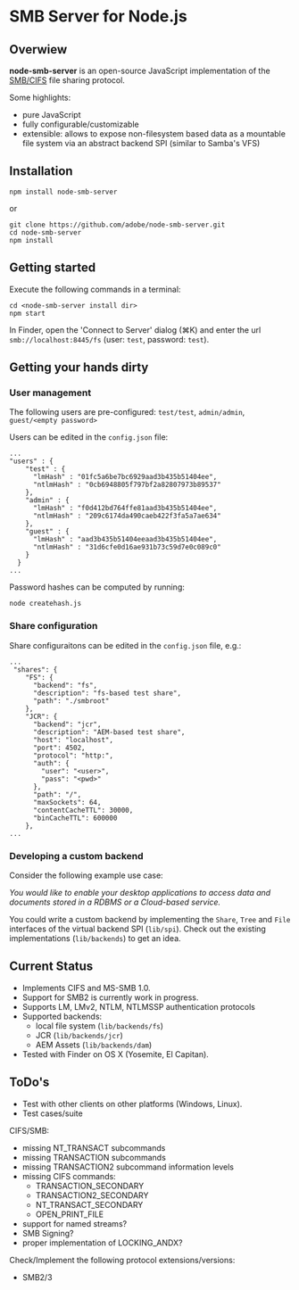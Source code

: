 # SMB Server for Node.js

## Overwiew

**node-smb-server** is an open-source JavaScript implementation of the [SMB/CIFS][] file sharing protocol. 

Some highlights:

* pure JavaScript
* fully configurable/customizable
* extensible: allows to expose non-filesystem based data as a mountable file system via an abstract backend SPI (similar to Samba's VFS) 

## Installation

```
npm install node-smb-server
```
or 
```
git clone https://github.com/adobe/node-smb-server.git
cd node-smb-server
npm install
```

## Getting started

Execute the following commands in a terminal:
```
cd <node-smb-server install dir>
npm start
```

In Finder, open the 'Connect to Server' dialog (⌘K) and enter the url `smb://localhost:8445/fs` (user: `test`, password: `test`).

## Getting your hands dirty

### User management

The following users are pre-configured: `test/test`, `admin/admin`, `guest/<empty password>`

Users can be edited in the `config.json` file:
```
...
"users" : {
    "test" : {
      "lmHash" : "01fc5a6be7bc6929aad3b435b51404ee",
      "ntlmHash" : "0cb6948805f797bf2a82807973b89537"
    },
    "admin" : {
      "lmHash" : "f0d412bd764ffe81aad3b435b51404ee",
      "ntlmHash" : "209c6174da490caeb422f3fa5a7ae634"
    },
    "guest" : {
      "lmHash" : "aad3b435b51404eeaad3b435b51404ee",
      "ntlmHash" : "31d6cfe0d16ae931b73c59d7e0c089c0"
    }
  }
...
```

Password hashes can be computed by running:
```
node createhash.js
```

### Share configuration

Share configuraitons can be edited in the `config.json` file, e.g.:
```
...
 "shares": {
    "FS": {
      "backend": "fs",
      "description": "fs-based test share",
      "path": "./smbroot"
    },
    "JCR": {
      "backend": "jcr",
      "description": "AEM-based test share",
      "host": "localhost",
      "port": 4502,
      "protocol": "http:",
      "auth": {
        "user": "<user>",
        "pass": "<pwd>"
      },
      "path": "/",
      "maxSockets": 64,
      "contentCacheTTL": 30000,
      "binCacheTTL": 600000
    },
...
```

### Developing a custom backend

Consider the following example use case:

*You would like to enable your desktop applications to access data and documents stored in a RDBMS or a Cloud-based service.*

You could write a custom backend by implementing the `Share`, `Tree` and `File` interfaces of the virtual backend SPI (`lib/spi`). Check out the existing implementations (`lib/backends`) to get an idea.  

## Current Status

* Implements CIFS and MS-SMB 1.0.
* Support for SMB2 is currently work in progress.
* Supports LM, LMv2, NTLM, NTLMSSP authentication protocols
* Supported backends:
    * local file system (`lib/backends/fs`)
    * JCR (`lib/backends/jcr`)
    * AEM Assets (`lib/backends/dam`)
* Tested with Finder on OS X (Yosemite, El Capitan).

## ToDo's

* Test with other clients on other platforms (Windows, Linux).
* Test cases/suite

CIFS/SMB:

* missing NT_TRANSACT subcommands
* missing TRANSACTION subcommands
* missing TRANSACTION2 subcommand information levels
* missing CIFS commands:
  * TRANSACTION_SECONDARY
  * TRANSACTION2_SECONDARY
  * NT_TRANSACT_SECONDARY
  * OPEN_PRINT_FILE
* support for named streams?
* SMB Signing?
* proper implementation of LOCKING_ANDX?

Check/Implement the following protocol extensions/versions:

* SMB2/3

[SMB/CIFS]: http://en.wikipedia.org/wiki/Server_Message_Block
